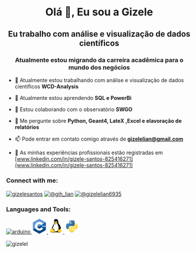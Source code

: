 <h1 align="center">Olá 👋, Eu sou a Gizele </h1>
<h2 align="center">Eu trabalho com análise e visualização de dados científicos </h2>
<h3 align="center">Atualmente estou migrando da carreira acadêmica para o mundo dos negócios</h3>

- 🔭 Atualmente estou trabalhando com análise e visualização de dados científicos **WCD-Analysis**

- 🌱 Atualmente estou aprendendo **SQL e PowerBi**

- 👯 Estou colaborando com o observatório **SWGO**

- 💬 Me pergunte sobre **Python, Geant4, LateX ,Excel e elavoração de relatórios**

- 📫 Pode entrar em contato comigo através de **gizelelian@gmail.com**

- 📄 As minhas experiências profissionais estão registradas em [www.linkedin.com/in/gizele-santos-825416271](www.linkedin.com/in/gizele-santos-825416271)

<h3 align="left">Connect with me:</h3>
<p align="left">
<a href="https://linkedin.com/in/gizelesantos" target="blank"><img align="center" src="https://raw.githubusercontent.com/rahuldkjain/github-profile-readme-generator/master/src/images/icons/Social/linked-in-alt.svg" alt="gizelesantos" height="30" width="40" /></a>
<a href="https://instagram.com/@gih_lian" target="blank"><img align="center" src="https://raw.githubusercontent.com/rahuldkjain/github-profile-readme-generator/master/src/images/icons/Social/instagram.svg" alt="@gih_lian" height="30" width="40" /></a>
<a href="https://www.youtube.com/c/@gizelelian6935" target="blank"><img align="center" src="https://raw.githubusercontent.com/rahuldkjain/github-profile-readme-generator/master/src/images/icons/Social/youtube.svg" alt="@gizelelian6935" height="30" width="40" /></a>
</p>

<h3 align="left">Languages and Tools:</h3>
<p align="left"> <a href="https://www.arduino.cc/" target="_blank" rel="noreferrer"> <img src="https://cdn.worldvectorlogo.com/logos/arduino-1.svg" alt="arduino" width="40" height="40"/> </a> <a href="https://www.w3schools.com/cpp/" target="_blank" rel="noreferrer"> <img src="https://raw.githubusercontent.com/devicons/devicon/master/icons/cplusplus/cplusplus-original.svg" alt="cplusplus" width="40" height="40"/> </a> <a href="https://www.linux.org/" target="_blank" rel="noreferrer"> <img src="https://raw.githubusercontent.com/devicons/devicon/master/icons/linux/linux-original.svg" alt="linux" width="40" height="40"/> </a> <a href="https://www.python.org" target="_blank" rel="noreferrer"> <img src="https://raw.githubusercontent.com/devicons/devicon/master/icons/python/python-original.svg" alt="python" width="40" height="40"/> </a> </p>

<p><img align="center" src="https://github-readme-stats.vercel.app/api/top-langs?username=gizelel&show_icons=true&locale=en&layout=compact" alt="gizelel" /></p>


<!--
**GizeleL/GizeleL** is a ✨ _special_ ✨ repository because its `README.md` (this file) appears on your GitHub profile.

Here are some ideas to get you started:

- 🔭 I’m currently working on ...
- 🌱 I’m currently learning ...
- 👯 I’m looking to collaborate on ...
- 🤔 I’m looking for help with ...
- 💬 Ask me about ...
- 📫 How to reach me: ...
- 😄 Pronouns: ...
- ⚡ Fun fact: ...
-->
